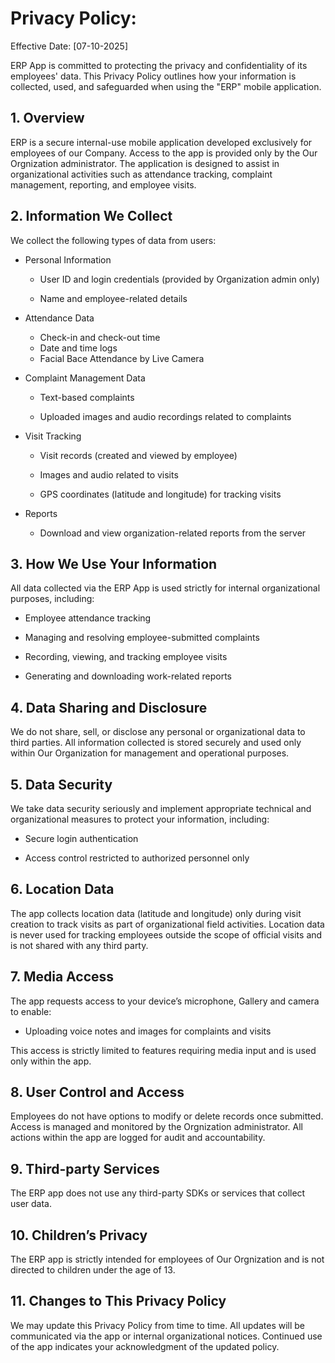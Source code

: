 # Privacy Policy:
Effective Date: [07-10-2025]

ERP App is committed to protecting the privacy and confidentiality of its employees' data. This Privacy Policy outlines how your information is collected, used, and safeguarded when using the "ERP" mobile application.

## 1. Overview
ERP is a secure internal-use mobile application developed exclusively for employees of our Company. Access to the app is provided only by the Our Orgnization administrator. The application is designed to assist in organizational activities such as attendance tracking, complaint management, reporting, and employee visits.

## 2. Information We Collect
We collect the following types of data from users:

-  Personal Information

    - User ID and login credentials (provided by Organization admin only)

    - Name and employee-related details

-  Attendance Data

    -  Check-in and check-out time
    -  Date and time logs
    -  Facial Bace Attendance by Live Camera

-  Complaint Management Data

    -  Text-based complaints

    -  Uploaded images and audio recordings related to complaints

-  Visit Tracking

    -  Visit records (created and viewed by employee)

    -  Images and audio related to visits

    -  GPS coordinates (latitude and longitude) for tracking visits

-  Reports

    -  Download and view organization-related reports from the server

## 3. How We Use Your Information
All data collected via the ERP App is used strictly for internal organizational purposes, including:

 - Employee attendance tracking

 - Managing and resolving employee-submitted complaints

 - Recording, viewing, and tracking employee visits

 - Generating and downloading work-related reports

## 4. Data Sharing and Disclosure
We do not share, sell, or disclose any personal or organizational data to third parties. All information collected is stored securely and used only within Our Organization for management and operational purposes.

## 5. Data Security
We take data security seriously and implement appropriate technical and organizational measures to protect your information, including:

 - Secure login authentication

 - Access control restricted to authorized personnel only

## 6. Location Data
The app collects location data (latitude and longitude) only during visit creation to track visits as part of organizational field activities. Location data is never used for tracking employees outside the scope of official visits and is not shared with any third party.

## 7. Media Access
The app requests access to your device’s microphone, Gallery and camera to enable:

 - Uploading voice notes and images for complaints and visits

This access is strictly limited to features requiring media input and is used only within the app.

## 8. User Control and Access
Employees do not have options to modify or delete records once submitted. Access is managed and monitored by the Orgnization administrator. All actions within the app are logged for audit and accountability.

## 9. Third-party Services
The ERP app does not use any third-party SDKs or services that collect user data.

## 10. Children’s Privacy
The ERP app is strictly intended for employees of Our Orgnization and is not directed to children under the age of 13.

## 11. Changes to This Privacy Policy
We may update this Privacy Policy from time to time. All updates will be communicated via the app or internal organizational notices. Continued use of the app indicates your acknowledgment of the updated policy.
